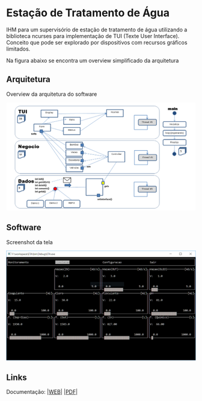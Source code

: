 # Estação de Tratamento de Água

IHM para um supervisório de estação de tratamento de água utilizando a biblioteca ncurses para implementação de TUI (Texte User Interface). Conceito que pode ser explorado por dispositivos com recursos gráficos limitados.

Na  figura abaixo se encontra um overview simplificado da arquitetura

## Arquitetura

Overview da arquitetura do software

![Arquitetura](image/Arquitetura.png)

## Software

Screenshot da tela

![Screenshot da tela][measure_screen]


## Links

Documentação: |[WEB][doc_doxygen]| |[PDF][doc_pdf]|


[doc_doxygen]:html/index.html
[doc_pdf]:latex/refman.pdf
[measure_screen]:image/measure_screen.png